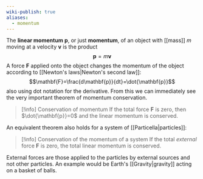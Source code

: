 ```yaml
---
wiki-publish: true
aliases:
  - momentum
---
```

The **linear momentum** $\mathbf{p}$, or just **momentum**, of an object with [[mass]] $m$ moving at a velocity $\mathbf{v}$ is the product
$$\mathbf{p}=m\mathbf{v}$$
A force $\mathbf{F}$ applied onto the object changes the momentum of the object according to [[Newton's laws|Newton's second law]]:
$$\mathbf{F}=\frac{d\mathbf{p}}{dt}=\dot{\mathbf{p}}$$
also using dot notation for the derivative. From this we can immediately see the very important theorem of momentum conservation.

> [!info] Conservation of momentum
> If the total force $\mathbf{F}$ is zero, then $\dot{\mathbf{p}}=0$ and the linear momentum is conserved.

An equivalent theorem also holds for a system of [[Particella|particles]]:

> [!info] Conservation of the momentum of a system
> If the total *external* force $\mathbf{F}$ is zero, the total linear momentum is conserved.

External forces are those applied to the particles by external sources and not other particles. An example would be Earth's [[Gravity|gravity]] acting on a basket of balls.